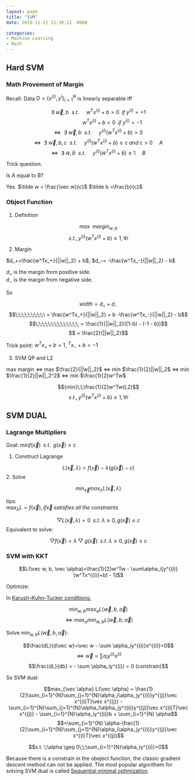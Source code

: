 ```yaml
---
layout: page
title: "SVM"
date: 2019-11-12 12:39:12 -0000

categories: 
- Machine Learning
- Math
---
```

## Hard SVM 
### Math Provement of Margin
Recall: Data $D=\{x^{(i)}, y^{i}\}_{i=1}^N$ is linearly separable iff   

$$\exists\:\vec w, b \:\:s.t. \:\:\:\:\:w^Tx^(i) + b > 0 \;\;if\:y^{(i)}=+1 $$
$$\:\:\:\:\;\;\;\;\;\;\;\;\;\;\;\;\;\;\;\;\;w^Tx^(i) + b < 0 \;\;if\:y^{(i)}=-1$$
$$\Longleftrightarrow \:\: \exists\:\vec w, b \:\:s.t. \:\:\:\:\:y^{(i)}(w^Tx^{(i)} + b) > 0$$
$$\Longleftrightarrow \:\: \exists\:\vec w, b, c \:\:s.t. \:\:\:\:\:y^{(i)}(w^Tx^{(i)} + b) \geq c \;and\; c > 0 \:\;\;\;\;A$$
$$\Longleftrightarrow \:\: \exists\:\tilde w, \tilde b \:\:s.t. \:\:\:\:\:y^{(i)}(\tilde w^Tx^{(i)} + \tilde b) \geq 1 \:\;\;\;\;B$$

Trick question:

Is A equal to B?


Yes. 
$\tilde w = \frac{\vec w}{c}$ 
$\tilde b =\frac{b}{c}$ 

### Object Function

1. Definition 

$${max}\;\;{margin}_{w, b}$$
$$s.t., y^{(i)}(w^Tx^(i) + b) \geq 1,\forall i$$

2. Margin


$d_+=\frac{w^Tx_+}{||w||_2} + b$,  $d_-= -\frac{w^Tx_-}{||w||_2} - b$


$d_+$ is the margin from positive side.   
$d_-$ is the margin from negative side. 

So 

$$width = d_+ + d_-$$
$$\;\;\;\;\;\;\;\;\;\ = \frac{w^Tx_+}{||w||_2} + b  -\frac{w^Tx_-}{||w||_2} - b$$
$$\;\;\;\;\;\;\;\;\;\;\;\;\;\; = \frac{1}{||w||_2}((1-b) - (-1 - b))$$
$$ = \frac{2}{||w||_2}$$

Trick point:
$w^Tx_+ +b = 1$, $^Tx_- +b = -1$

3. SVM QP and L2

max margin ${\Longleftrightarrow}$ max $\frac{2}{||w||_2}$ ${\Longleftrightarrow}$ min $\frac{1}{2}||w||_2$ ${\Longleftrightarrow}$ min $\frac{1}{2}||w||_2^2$ ${\Longleftrightarrow}$ min $\frac{1}{2}w^Tw$


$${min}\;\;\frac{1}{2}w^Tw(L2)$$
$$s.t., y^{(i)}(w^Tx^(i) + b) \geq 1,\forall i$$

## SVM DUAL
### Lagrange Multipliers

Goal: $minf(\vec x) \;\;s.t.\;\; g(\vec x) \leq c$
1. Construct Lagrange

$$L(\vec x, \lambda) = f(\vec x ) - \lambda(g(\vec x) - c)$$
2. Solve

   $$min_{\vec x}max_{\lambda}L(\vec x,\lambda)$$


   tips:  
   $max_{\lambda}L=f(\vec x), if \vec x\;satisfies\;all\;the\;constraints$


   $$\bigtriangledown L(\vec x, \lambda) = 0\;\;s.t.\;\lambda \geq 0, g(\vec x) \leq c$$
   Equivalent to solve:

   $$\bigtriangledown f(\vec x) = \lambda \bigtriangledown g(\vec x) \;\;s.t.\;\lambda \geq 0, g(\vec x) \leq c $$

### SVM with KKT
$$L(\vec w, b, \vec \alpha)=\frac{1}{2}w^Tw - \sum\alpha_i[y^{(i)}(w^Tx^{(i)}+b) - 1]$$

Optimize:

In [Karush–Kuhn–Tucker conditions:](https://en.wikipedia.org/wiki/Karush%E2%80%93Kuhn%E2%80%93Tucker_conditions)


$$min_{w,b}max_{\alpha}L(\vec w, b, \vec \alpha)$$
$$\Longleftrightarrow max_{\alpha}min_{w,b}L(\vec w, b, \vec \alpha)$$

Solve $min_{w, b}L(\vec w, b, \vec \alpha)$:

$$\frac{dL}{d\vec w}=\vec w - \sum \alpha_iy^{(i)}x^{(i)}=0$$
$$\Longleftrightarrow \vec w = \sum \alpha_iy^{(i)}x^{(i)}$$
$$\frac{dL}{db} = - \sum \alpha_iy^{(i)} = 0 (constrain)$$

So SVM dual:

$$max_{\vec \alpha} L(\vec \alpha) = \frac{1}{2}\sum_{i=1}^{N}\sum_{j=1}^{N}\alpha_i\alpha_jy^{(i)}y^{(j)}\vec x^{(i)T}\vec x^{(j)} - \sum_{i=1}^{N}\sum_{j=1}^{N}\alpha_i\alpha_jy^{(i)}y^{(j)}\vec x^{(i)T}\vec x^{(j)} - \sum_{i=1}^{N}\alpha_iy^{(i)}b + \sum_{i=1}^{N}  \alpha$$
$$=\sum_{i=1}^{N}  \alpha-\frac{1}{2}\sum_{i=1}^{N}\sum_{j=1}^{N}\alpha_i\alpha_jy^{(i)}y^{(j)}\vec x^{(i)T}\vec x^{(j)}$$

$$s.t. \;\alpha \geq 0\;\;\sum_{i=1}^{N}\alpha_iy^{(i)}=0$$

Because there is a constrain in the obeject function, the classic gradient descent method can not be applied. The most popular algorithem for solving SVM dual is called [Sequential minimal optimization](https://en.wikipedia.org/wiki/Sequential_minimal_optimization). 
